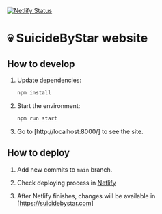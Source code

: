 [![Netlify Status](https://api.netlify.com/api/v1/badges/225bc15d-f4c4-410f-8c09-6e755e5935a4/deploy-status)](https://app.netlify.com/sites/papaya-hamster-86017c/deploys)

# 💀 SuicideByStar website

## How to develop

1. Update dependencies:

   ```sh
   npm install
   ```

2. Start the environment:

   ```sh
   npm run start
   ```

3. Go to [http://localhost:8000/] to see the site.

## How to deploy

1. Add new commits to `main` branch.

2. Check deploying process in [Netlify](https://app.netlify.com/sites/papaya-hamster-86017c/overview)

3. After Netlify finishes, changes will be available in [https://suicidebystar.com]
